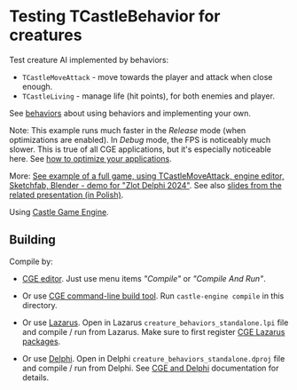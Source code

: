 # Testing TCastleBehavior for creatures

Test creature AI implemented by behaviors:

- `TCastleMoveAttack` - move towards the player and attack when close enough.
- `TCastleLiving` - manage life (hit points), for both enemies and player.

See [behaviors](https://castle-engine.io/behaviors) about using behaviors and implementing your own.

Note: This example runs much faster in the _Release_ mode (when optimizations are enabled). In _Debug_ mode, the FPS is noticeably much slower. This is true of all CGE applications, but it's especially noticeable here. See [how to optimize your applications](https://castle-engine.io/manual_optimization.php).

More: [See example of a full game, using TCastleMoveAttack, engine editor, Sketchfab, Blender - demo for "Zlot Delphi 2024"](https://github.com/castle-engine/conference-zlot-delphi-2024). See also [slides from the related presentation (in Polish)](https://castle-engine.io/zlot2024).

Using [Castle Game Engine](https://castle-engine.io/).

## Building

Compile by:

- [CGE editor](https://castle-engine.io/editor). Just use menu items _"Compile"_ or _"Compile And Run"_.

- Or use [CGE command-line build tool](https://castle-engine.io/build_tool). Run `castle-engine compile` in this directory.

- Or use [Lazarus](https://www.lazarus-ide.org/). Open in Lazarus `creature_behaviors_standalone.lpi` file and compile / run from Lazarus. Make sure to first register [CGE Lazarus packages](https://castle-engine.io/lazarus).

- Or use [Delphi](https://www.embarcadero.com/products/Delphi). Open in Delphi `creature_behaviors_standalone.dproj` file and compile / run from Delphi. See [CGE and Delphi](https://castle-engine.io/delphi) documentation for details.
